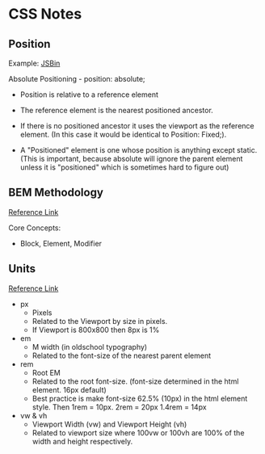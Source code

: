 CSS Notes
=========

Position
---------

Example: [JSBin](https://jsbin.com/fasurihesa/edit?html,css,output)

Absolute Positioning - position: absolute;

* Position is relative to a reference element

* The reference element is the nearest positioned ancestor.

* If there is no positioned ancestor it uses the viewport as the reference element. (In this case it would be identical to Position: Fixed;).

* A "Positioned" element is one whose position is anything except static. (This is important, because absolute will ignore the parent element unless it is "positioned" which is sometimes hard to figure out)

BEM Methodology
---------------

[Reference Link](http://getbem.com/introduction)

Core Concepts:

* Block, Element, Modifier

Units
-----

[Reference Link](https://codepen.io/team/MedTouch/pen/YqBJzv)

* px
  * Pixels
  * Related to the Viewport by size in pixels.
  * If Viewport is 800x800 then 8px is 1%
* em
  * M width (in oldschool typography)
  * Related to the font-size of the nearest parent element
* rem
  * Root EM
  * Related to the root font-size. (font-size determined in the html element. 16px default)
  * Best practice is make font-size 62.5% (10px) in the html element style. Then 1rem = 10px. 2rem = 20px 1.4rem = 14px
* vw & vh
  * Viewport Width (vw) and Viewport Height (vh)
  * Related to viewport size where 100vw or 100vh are 100% of the width and height respectively.